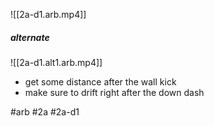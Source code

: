 
![[2a-d1.arb.mp4]]

##### alternate
![[2a-d1.alt1.arb.mp4]]

- get some distance after the wall kick
- make sure to drift right after the down dash

#arb #2a #2a-d1

